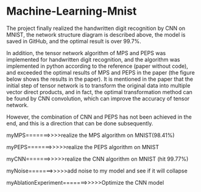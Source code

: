 # Machine-Learning-Mnist

The project finally realized the handwritten digit recognition by CNN on MNIST, the network structure diagram is described above, the model is saved in GitHub, and the optimal result is over 99.7\%.

In addition, the tensor network algorithm of MPS and PEPS was implemented for handwritten digit recognition, and the algorithm was implemented in python according to the reference (paper without code), and exceeded the optimal results of MPS and PEPS in the paper (the figure below shows the results in the paper). It is mentioned in the paper that the initial step of tensor network is to transform the original data into multiple vector direct products, and in fact, the optimal transformation method can be found by CNN convolution, which can improve the accuracy of tensor network.

However, the combination of CNN and PEPS has not been achieved in the end, and this is a direction that can be done subsequently.

myMPS=======>>>>realize the MPS algorithm on MNIST(98.41\%)

myPEPS=======>>>>>realize the PEPS algorithm on MNIST

myCNN=======>>>>>realize the CNN algorithm on MNIST (hit 99.77\%)

myNoise=======>>>>>add noise to my model and see if it will collapse

myAblationExperiment=======>>>>>Optimize the CNN model
